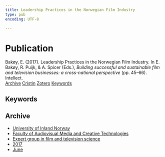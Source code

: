 ```yaml
---
title: Leadership Practices in the Norwegian Film Industry
type: pub
encoding: UTF-8

---
```

<h1>Publication</h1>
<article id="csl-bib-container-7BNMJEYG" class="csl-bib-container">
  <div class="csl-bib-body"> <div class="csl-entry">Bakøy, E. (2017). Leadership Practices in the Norwegian Film Industry. In E. Bakøy, R. Puijk, &#38; A. Spicer (Eds.), <i>Building successful and sustainable film and television businesses: a cross-national perspective</i> (pp. 45–66). Intellect.</div> </div>
  <div class="csl-bib-buttons">
    <a href="#taxonomy-article-7BNMJEYG" alt="archive" class="csl-bib-button">Archive</a>
    <a href="https://app.cristin.no/results/show.jsf?id=1478888" alt="Cristin" class="csl-bib-button">Cristin</a>
    <a href="http://zotero.org/groups/5881554/items/7BNMJEYG" alt="Zotero" class="csl-bib-button">Zotero</a>
    <a href="#keywords-article-7BNMJEYG" alt="keywords" class="csl-bib-button">Keywords</a>
  </div>
  <div id="csl-bib-meta-container-7BNMJEYG"></div>
</article>
<div id="csl-bib-meta-7BNMJEYG" class="csl-bib-meta">
  <article id="keywords-article-7BNMJEYG" class="keywords-article">
    <h1>Keywords</h1>
    
  </article>
  <article id="taxonomy-article-7BNMJEYG" class="taxonomy-article">
    <h1>Archive</h1>
    <ul>
      <li>
        <a href="/en/archive/?key=3DCRN523">University of Inland Norway</a>
      </li>
      <li>
        <a href="/en/archive/?key=8XUDF4FD">Faculty of Audiovisual Media and Creative Technologies</a>
      </li>
      <li>
        <a href="/en/archive/?key=GP9PM6PG">Expert group in film and television science</a>
      </li>
      <li>
        <a href="/en/archive/?key=FUSJD299">2017</a>
      </li>
      <li>
        <a href="/en/archive/?key=G34NANYM">June</a>
      </li>
    </ul>
  </article>
</div>
